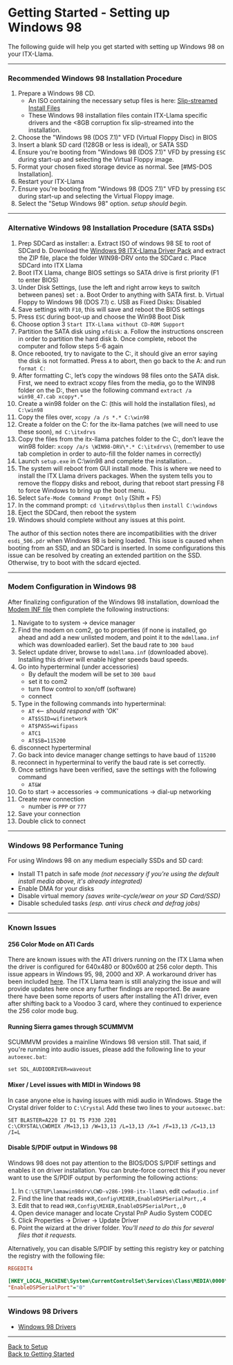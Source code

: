 # Getting Started - Setting up Windows 98

The following guide will help you get started with setting up Windows 98 on your ITX-Llama. 

---

### Recommended Windows 98 Installation Procedure

1. Prepare a Windows 98 CD.
    * An ISO containing the necessary setup files is here: [Slip-streamed Install Files][os-win98-archive]
    * These Windows 98 installation files contain ITX-Llama specific drivers and the <8GB corruption fix slip-streamed into the installation.
1. Choose the "Windows 98 (DOS 7.1)" VFD (Virtual Floppy Disc) in BIOS
1. Insert a blank SD card (128GB or less is ideal), or SATA SSD
1. Ensure you're booting from "Windows 98 (DOS 7.1)" VFD by pressing `ESC` during start-up and selecting the Virtual Floppy image.
1. Format your chosen fixed storage device as normal. See [#MS-DOS Installation].
1. Restart your ITX-Llama
1. Ensure you're booting from "Windows 98 (DOS 7.1)" VFD by pressing `ESC` during start-up and selecting the Virtual Floppy image.
1. Select the "Setup Windows 98" option.  _setup should begin._

---

### Alternative Windows 98 Installation Procedure (SATA SSDs)

1. Prep SDCard as installer:
    a.  Extract ISO of windows 98 SE to root of SDCard
    b.  Download the [Windows 98 ITX-Llama Driver Pack][win98-driverpack] and extract the ZIP file, place the folder WIN98-DRV onto the SDCard
    c.  Place SDCard into ITX Llama
1. Boot ITX Llama, change BIOS settings so SATA drive is first priority (F1 to enter BIOS)
1. Under Disk Settings, (use the left and right arrow keys to switch between panes) set :
    a.  Boot Order to anything with SATA first. 
    b.  Virtual Floppy to Windows 98 (DOS 7.1)
    c.  USB as Fixed Disks: Disabled
1. Save settings with `F10`, this will save and reboot the BIOS settings
1. Press `ESC` during boot-up and choose the Win98 Boot Disk
1. Choose option 3 `Start ITX-Llama without CD-ROM Support`
1. Partition the SATA disk using `xfdisk`:
    a.  Follow the instructions onscreen in order to partition the hard disk
    b.  Once complete, reboot the computer and follow steps 5-6 again
1. Once rebooted, try to navigate to the C:, it should give an error saying the disk is not formatted. Press `A` to abort, then go back to the A: and run `format C:`
1. After formatting C:, let’s copy the windows 98 files onto the SATA disk. First, we need to extract xcopy  files from the media, go to the WIN98 folder on the D:, then use the following command `extract /a win98_47.cab xcopy*.*`
1. Create a win98 folder on the C: (this will hold the installation files), `md C:\win98`
1. Copy the files over, `xcopy /a /s *.* C:\win98 `
1. Create a folder on the C: for the itx-llama patches (we will need to use these soon), `md C:\itxdrvs`
1. Copy the files from the itx-llama patches folder to the C:, don’t leave the win98 folder: `xcopy /a/s \WIN98-DRV\*.* C:\itxdrvs\` (remember to use tab completion in order to auto-fill the folder names in correctly)
1. Launch `setup.exe` in C:\win98 and complete the installation...
1. The system will reboot from GUI install mode. This is where we need to install the ITX Llama drivers packages. When the system tells you to remove the floppy disks and reboot, during that reboot start pressing F8 to force Windows to bring up the boot menu. 
1. Select `Safe-Mode Command Prompt Only` (Shift + F5)
1. In the command prompt: `cd \itxdrvs\tbplus` then `install C:\windows`
1. Eject the SDCard, then reboot the system
1. Windows should complete without any issues at this point. 

The author of this section notes there are incompatibilities with the driver `esdi_506.pdr` when Windows 98 is being loaded. This issue is caused when booting from an SSD, and an SDCard is inserted. In some configurations this issue can be resolved by creating an extended partition on the SSD. Otherwise, try to boot with the sdcard ejected.

---
### Modem Configuration in Windows 98

After finalizing configuration of the Windows 98 installation, download the [Modem INF file][mdmllama] then complete the following instructions:

1. Navigate to to system -> device manager
1. Find the modem on com2, go to properties (if none is installed, go ahead and add a new unlisted modem, and point it to the `mdmllama.inf` which was downloaded earlier). Set the baud rate to `300 baud`
1. Select update driver, browse to `mdmllama.inf` (downloaded above).
Installing this driver will enable higher speeds baud speeds.
1. Go into hyperterminal (under accessories)
    - By default the modem will be set to `300 baud`
    - set it to com2
    - turn flow control to xon/off (software)
    - connect 
1. Type in the following commands into hyperterminal:
    - `AT` <-- _should respond with 'OK'_ 
    - `AT$SSID=wifinetwork`
    - `AT$PASS=wifipass`
    - `ATC1`
    - `AT$SB=115200`
1. disconnect hyperterminal
1. Go back into device manager change settings to have baud of `115200 `
1. reconnect in hyperterminal to verify the baud rate is set correctly.
1. Once settings have been verified, save the settings with the following command
    - `AT&W`
1. Go to start -> accessories -> communications -> dial-up networking 
1. Create new connection 
    - number is `PPP` or `777` 
1. Save your connection 
1. Double click to connect

---
### Windows 98 Performance Tuning

For using Windows 98 on any medium especially SSDs and SD card:

* Install T1 patch in safe mode _(not necessary if you're using the default install media above, it's already integrated)_
* Enable DMA for your disks
* Disable virtual memory _(saves write-cycle/wear on your SD Card/SSD)_
* Disable scheduled tasks _(esp. anti virus check and defrag jobs)_

---
### Known Issues

#### 256 Color Mode on ATI Cards

There are known issues with the ATI drivers running on the ITX Llama when the driver is configured for 640x480 or 800x600 at 256 color depth. This issue appears in Windows 95, 98, 2000 and XP. A workaround driver has been included [here][ati-drivers-modified]. The ITX Llama team is still analyzing the issue and will provide updates here once any further findings are reported. Be aware there have been some reports of users after installing the ATI driver, even after shifting back to a Voodoo 3 card, where they continued to experience the 256 color mode bug.

#### Running Sierra games through SCUMMVM

SCUMMVM provides a mainline Windows 98 version still. 
That said, if you're running into audio issues, please add the following line to your `autoexec.bat`: 
``` batch title="autoexec.bat"
set SDL_AUDIODRIVER=waveout
```

#### Mixer / Level issues with MIDI in Windows 98

In case anyone else is having issues with midi audio in Windows. 
Stage the Crystal driver folder to `C:\Crystal` Add these two lines to your `autoexec.bat`:

``` batch title="autoexec.bat"
SET BLASTER=A220 I7 D1 T5 P330 J201
C:\CRYSTAL\CWDMIX /M=13,13 /W=13,13 /L=13,13 /X=1 /F=13,13 /C=13,13 /I=L
```

#### Disable S/PDIF output in Windows 98

Windows 98 does not pay attention to the BIOS/DOS S/PDIF settings and enables it on driver installation. You can brute-force correct this if you never want to use the S/PDIF output by performing the following actions: 

1. In `C:\SETUP\lamawin98drv\CWD-v286-1998-itx-llama\` edit `cwdaudio.inf`
1. Find the line that reads `HKR,Config\MIXER,EnableDSPSerialPort,,4`
1. Edit that to read `HKR,Config\MIXER,EnableDSPSerialPort,,0`
1. Open device manager and locate Crystal PnP Audio System CODEC
1. Click Properties -> Driver -> Update Driver
1. Point the wizard at the driver folder. _You'll need to do this for several files that it requests._

Alternatively, you can disable S/PDIF by setting this registry key or patching the registry with the following file:
``` ini title="Disable_EnableDSPSerialPort.reg"
REGEDIT4

[HKEY_LOCAL_MACHINE\System\CurrentControlSet\Services\Class\MEDIA\0000\Config\MIXER]
"EnableDSPSerialPort"="0"
```

---

### Windows 98 Drivers
* [Windows 98 Drivers](setup.md#windows-98-drivers)

---

[Back to Setup](setup.md) <br>
[Back to Getting Started](../getting-started.md)

[os-win98-archive]: https://archive.org/download/win98se4llama/Win98SE-4-llama-r2.iso
[win98-driverpack]: https://docs.retrodreams.ca/itxllama/binaries/WIN98-drivers/WIN98-DRV.ZIP
[itxllama-repo]: https://github.com/eivindbohler/itxllama/archive/refs/heads/main.zip
[Retrodreams]: https://retrodreams.ca/collections/all
[Retrodreams-FreeDOS]: https://retrodreams.ca/products/preloaded-microsd-card-with-freedos-goodies
[winworldpc-win98]: https://winworldpc.com/download/417d71c2-ae18-c39a-11c3-a4e284a2c3a5
[vogons-thread]: https://www.vogons.org/viewtopic.php?t=93480
[vogons-minidos]: https://www.vogons.org/viewtopic.php?p=1307896#p1307896
[mt32-pi]: https://github.com/dwhinham/mt32-pi
[mt32-pi-control]: https://github.com/gmcn42/mt32-pi-control/tree/main/dos_bin
[ati-drivers-modified]: https://docs.retrodreams.ca/itxllama/binaries/WIN98-drivers/llama-ATIDrivers-disable256Colors-6-2_wme_dd_cp_30314.zip
[mdmllama]: https://docs.retrodreams.ca/itxllama/binaries/WIN98-drivers/mdmllama.inf
